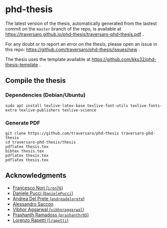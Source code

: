 # phd-thesis

The latest version of the thesis, automatically generated from the lastest commit on the `master` branch of the repo, is available at https://traversaro.github.io/phd-thesis/traversaro-phd-thesis.pdf .

For any doubt or to report an error on the thesis, please open an issue in this repo: https://github.com/traversaro/phd-thesis/issues/new .

The thesis uses the template available at https://github.com/kks32/phd-thesis-template .

## Compile the thesis 

### Dependencies (Debian/Ubuntu)
~~~
sudo apt install texlive-latex-base texlive-font-utils texlive-fonts-extra texlive-publishers texlive-science
~~~

### Generate PDF 
~~~
git clone https://github.com/traversaro/phd-thesis traversaro-phd-thesis
cd traversaro-phd-thesis/thesis
pdflatex thesis.tex
bibtex thesis.tex
pdflatex thesis.tex
pdflatex thesis.tex
~~~

## Acknowledgments  
* [Francesco Nori (`iron76`)](https://github.com/iron76)
* [Daniele Pucci (`DanielePucci`)](https://github.com/DanielePucci)
* [Andrea Del Prete (`andreadelprete`)](https://github.com/andreadelprete)
* [Alessandro Saccon](http://www.dct.tue.nl/asaccon/)
* [Vibhor Aggarwal (`vibhoraggarwal`)](https://github.com/vibhoraggarwal)
* [Prashanth Ramadoss (`prashanthr05`)](https://github.com/prashanthr05)
* [Lorenzo Rapetti (`lrapetti`)](https://github.com/lrapetti)
